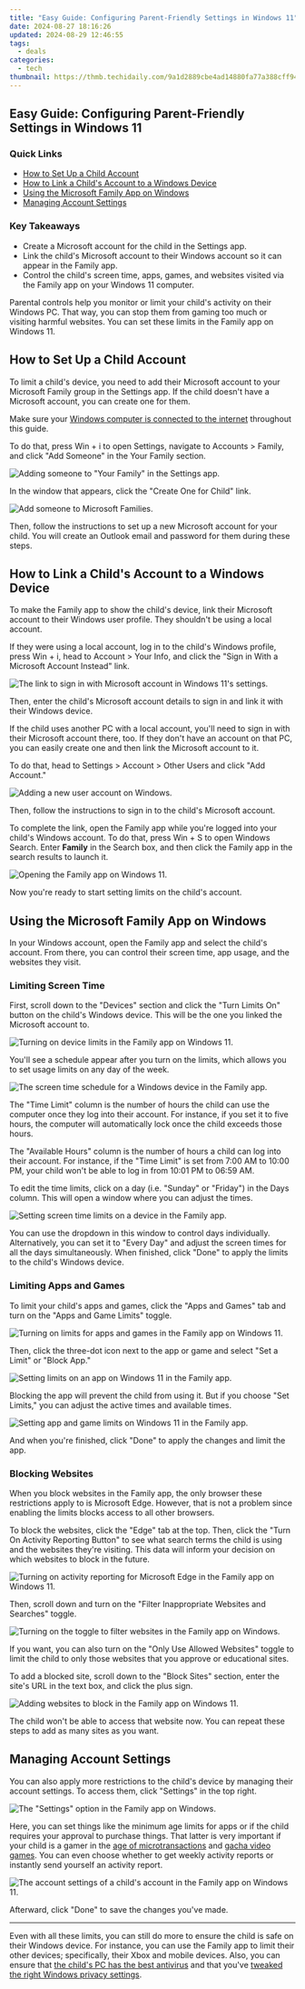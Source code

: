 ```yaml
---
title: "Easy Guide: Configuring Parent-Friendly Settings in Windows 11"
date: 2024-08-27 18:16:26
updated: 2024-08-29 12:46:55
tags:
  - deals
categories:
  - tech
thumbnail: https://thmb.techidaily.com/9a1d2889cbe4ad14880fa77a388cff944d010380f4cf0a1f83bd01829ce96a1e.jpg
---
```


## Easy Guide: Configuring Parent-Friendly Settings in Windows 11

### Quick Links

* [How to Set Up a Child Account](https://location-social.techidaily.com/in-2024-change-location-on-yik-yak-for-your-xiaomi-14-to-enjoy-more-fun-drfone-by-drfone-virtual-android/)
* [How to Link a Child's Account to a Windows Device](https://android-unlock.techidaily.com/in-2024-how-to-remove-a-previously-synced-google-account-from-your-vivo-y77t-by-drfone-android/)
* [Using the Microsoft Family App on Windows](https://screen-mirroring-recording.techidaily.com/updated-master-your-pcs-sounds-with-easy-recording-tool-x-recorder/)
* [Managing Account Settings](https://fox-boxes.techidaily.com/new-2024-approved-acoustic-additions-for-your-chat-status/)

### Key Takeaways

* Create a Microsoft account for the child in the Settings app.
* Link the child's Microsoft account to their Windows account so it can appear in the Family app.
* Control the child's screen time, apps, games, and websites visited via the Family app on your Windows 11 computer.

 Parental controls help you monitor or limit your child's activity on their Windows PC. That way, you can stop them from gaming too much or visiting harmful websites. You can set these limits in the Family app on Windows 11.

##  How to Set Up a Child Account

 To limit a child's device, you need to add their Microsoft account to your Microsoft Family group in the Settings app. If the child doesn't have a Microsoft account, you can create one for them.

 Make sure your [Windows computer is connected to the internet](https://some-techniques.techidaily.com/updated-explore-free-options-10-leading-mac-artists-preferences/) throughout this guide.

 To do that, press Win + i to open Settings, navigate to Accounts > Family, and click "Add Someone" in the Your Family section.

![Adding someone to "Your Family" in the Settings app.](https://static1.howtogeekimages.com/wordpress/wp-content/uploads/2024/02/add-family-windows.jpg) 

 In the window that appears, click the "Create One for Child" link.

![Add someone to Microsoft Families.](https://static1.howtogeekimages.com/wordpress/wp-content/uploads/2024/03/add-someone-to-family.png) 

 Then, follow the instructions to set up a new Microsoft account for your child. You will create an Outlook email and password for them during these steps.

##  How to Link a Child's Account to a Windows Device

 To make the Family app to show the child's device, link their Microsoft account to their Windows user profile. They shouldn't be using a local account.

 If they were using a local account, log in to the child's Windows profile, press Win + i, head to Account > Your Info, and click the "Sign in With a Microsoft Account Instead" link.

![The link to sign in with Microsoft account in Windows 11's settings.](https://static1.howtogeekimages.com/wordpress/wp-content/uploads/2024/03/screenshot_2.png) 

 Then, enter the child's Microsoft account details to sign in and link it with their Windows device.

 If the child uses another PC with a local account, you'll need to sign in with their Microsoft account there, too. If they don't have an account on that PC, you can easily create one and then link the Microsoft account to it.

 To do that, head to Settings > Account > Other Users and click "Add Account."

![Adding a new user account on Windows.](https://static1.howtogeekimages.com/wordpress/wp-content/uploads/2024/02/adding-user-windows-11.jpg) 

 Then, follow the instructions to sign in to the child's Microsoft account.

 To complete the link, open the Family app while you're logged into your child's Windows account. To do that, press Win + S to open Windows Search. Enter **Family** in the Search box, and then click the Family app in the search results to launch it.

![Opening the Family app on Windows 11.](https://static1.howtogeekimages.com/wordpress/wp-content/uploads/2024/03/open-family-app-windows-11.jpg) 

 Now you're ready to start setting limits on the child's account.

##  Using the Microsoft Family App on Windows

 In your Windows account, open the Family app and select the child's account. From there, you can control their screen time, app usage, and the websites they visit.

###  Limiting Screen Time

 First, scroll down to the "Devices" section and click the "Turn Limits On" button on the child's Windows device. This will be the one you linked the Microsoft account to.

![Turning on device limits in the Family app on Windows 11.](https://static1.howtogeekimages.com/wordpress/wp-content/uploads/2024/03/turning-on-device-limits-windows-11-2.jpg) 

 You'll see a schedule appear after you turn on the limits, which allows you to set usage limits on any day of the week.

![The screen time schedule for a Windows device in the Family app.](https://static1.howtogeekimages.com/wordpress/wp-content/uploads/2024/02/child-account-screentime-limits-windows-family-app.jpg) 

 The "Time Limit" column is the number of hours the child can use the computer once they log into their account. For instance, if you set it to five hours, the computer will automatically lock once the child exceeds those hours.

 The "Available Hours" column is the number of hours a child can log into their account. For instance, if the "Time Limit" is set from 7:00 AM to 10:00 PM, your child won't be able to log in from 10:01 PM to 06:59 AM.

 To edit the time limits, click on a day (i.e. "Sunday" or "Friday") in the Days column. This will open a window where you can adjust the times.

![Setting screen time limits on a device in the Family app.](https://static1.howtogeekimages.com/wordpress/wp-content/uploads/2024/02/setting-limit-windows-devices-family-app.jpg) 

 You can use the dropdown in this window to control days individually. Alternatively, you can set it to "Every Day" and adjust the screen times for all the days simultaneously. When finished, click "Done" to apply the limits to the child's Windows device.

###  Limiting Apps and Games

 To limit your child's apps and games, click the "Apps and Games" tab and turn on the "Apps and Game Limits" toggle.

![Turning on limits for apps and games in the Family app on Windows 11.](https://static1.howtogeekimages.com/wordpress/wp-content/uploads/2024/03/turn-on-app-game-limits-family-app-windows-2.jpg) 

 Then, click the three-dot icon next to the app or game and select "Set a Limit" or "Block App."

![Setting limits on an app on Windows 11 in the Family app.](https://static1.howtogeekimages.com/wordpress/wp-content/uploads/2024/03/block-app-windows-family-app-2.jpg) 

 Blocking the app will prevent the child from using it. But if you choose "Set Limits," you can adjust the active times and available times.

![Setting app and game limits on Windows 11 in the Family app.](https://static1.howtogeekimages.com/wordpress/wp-content/uploads/2024/03/screenshot_110.png) 

 And when you're finished, click "Done" to apply the changes and limit the app.

###  Blocking Websites

 When you block websites in the Family app, the only browser these restrictions apply to is Microsoft Edge. However, that is not a problem since enabling the limits blocks access to all other browsers. 

 To block the websites, click the "Edge" tab at the top. Then, click the "Turn On Activity Reporting Button" to see what search terms the child is using and the websites they're visiting. This data will inform your decision on which websites to block in the future.

![Turning on activity reporting for Microsoft Edge in the Family app on Windows 11.](https://static1.howtogeekimages.com/wordpress/wp-content/uploads/2024/03/turn-on-activity-reporting.jpg) 

 Then, scroll down and turn on the "Filter Inappropriate Websites and Searches" toggle.

![Turning on the toggle to filter websites in the Family app on Windows.](https://static1.howtogeekimages.com/wordpress/wp-content/uploads/2024/03/turn-on-edge-filter-settings-family-app-windows.jpg) 

 If you want, you can also turn on the "Only Use Allowed Websites" toggle to limit the child to only those websites that you approve or educational sites.

 To add a blocked site, scroll down to the "Block Sites" section, enter the site's URL in the text box, and click the plus sign.

![Adding websites to block in the Family app on Windows 11.](https://static1.howtogeekimages.com/wordpress/wp-content/uploads/2024/03/block-websites-family-app-windows-1.jpg) 

 The child won't be able to access that website now. You can repeat these steps to add as many sites as you want.

##  Managing Account Settings

 You can also apply more restrictions to the child's device by managing their account settings. To access them, click "Settings" in the top right.

![The "Settings" option in the Family app on Windows.](https://static1.howtogeekimages.com/wordpress/wp-content/uploads/2024/02/settings-family-app-windows.jpg) 

 Here, you can set things like the minimum age limits for apps or if the child requires your approval to purchase things. That latter is very important if your child is a gamer in the [age of microtransactions](https://facebook-video-share.techidaily.com/new-in-2024-essential-list-7-cost-free-video-tags-extractors-on-youtube/) and [gacha video games](https://extra-approaches.techidaily.com/2024-approved-mirrored-moments-with-iphone-photography-expertise/). You can even choose whether to get weekly activity reports or instantly send yourself an activity report.

![The account settings of a child's account in the Family app on Windows 11.](https://static1.howtogeekimages.com/wordpress/wp-content/uploads/2024/03/child-account-settings-family-app-windows.jpg) 

 Afterward, click "Done" to save the changes you've made.

---

 Even with all these limits, you can still do more to ensure the child is safe on their Windows device. For instance, you can use the Family app to limit their other devices; specifically, their Xbox and mobile devices. Also, you can ensure that [the child's PC has the best antivirus](https://video-capture.techidaily.com/2024-approved-nvidia-game-capturer-simple-gaming-sessions/) and that you've [tweaked the right Windows privacy settings](https://win-able.techidaily.com/reviving-game-playthroughs-solve-xbox-headset-problems-with-these-proven-steps/).

<ins class="adsbygoogle"
     style="display:block"
     data-ad-format="autorelaxed"
     data-ad-client="ca-pub-7571918770474297"
     data-ad-slot="1223367746"></ins>



<ins class="adsbygoogle"
     style="display:block"
     data-ad-client="ca-pub-7571918770474297"
     data-ad-slot="8358498916"
     data-ad-format="auto"
     data-full-width-responsive="true"></ins>
